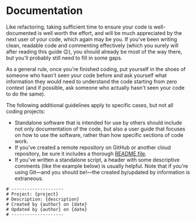 # Documentation

Like refactoring, taking sufficient time to ensure your code is well-documented
is well worth the effort, and will be much appreciated by the next user of your
code, which again may be you. If you've been writing clean, readable code and
commenting effectively (which you surely will after reading this guide :wink:),
you should already be most of the way there, but you'll probably still need to
fill in some gaps.

As a general rule, once you're finished coding, put yourself in the shoes of
someone who hasn't seen your code before and ask yourself what information they
would need to understand the code starting from zero context (and if possible,
ask someone who actually hasn't seen your code to do the same).

The following additional guidelines apply to specific cases, but not all coding
projects:

* Standalone software that is intended for use by others should include not only
  documentation of the code, but also a user guide that focuses on how to use
  the software, rather than how specific sections of code work.
* If you've created a remote repository on GitHub or another cloud repository,
  be sure it includes a thorough
  [README file](https://github.com/18F/open-source-guide/blob/18f-pages/pages/making-readmes-readable.md).
* If you've written a standalone script, a header with some descriptive comments
  (like the example below) is usually helpful. Note that if you're using Git—and
  you should be!—the created by/updated by information is extraneous.

```
# --------------------
# Project: {project}
# Description: {description}
# Created by {author} on {date}
# Updated by {author} on {date}
# --------------------
```
